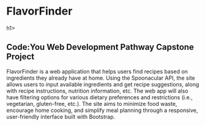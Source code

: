 <h1>FlavorFinder</h1>h1>
<h2>Code:You Web Development Pathway Capstone Project</h2>
<p>FlavorFinder is a web application that helps users find recipes based on ingredients they already have at home. Using the Spoonacular API, the site allows users to input available ingredients and get recipe suggestions, along with recipe instructions, nutrition information, etc. The web app will also have filtering options for various dietary preferences and restrictions (i.e., vegetarian, gluten-free, etc.). The site aims to minimize food waste, encourage home cooking, and simplify meal planning through a responsive, user-friendly interface built with Bootstrap.</p>
